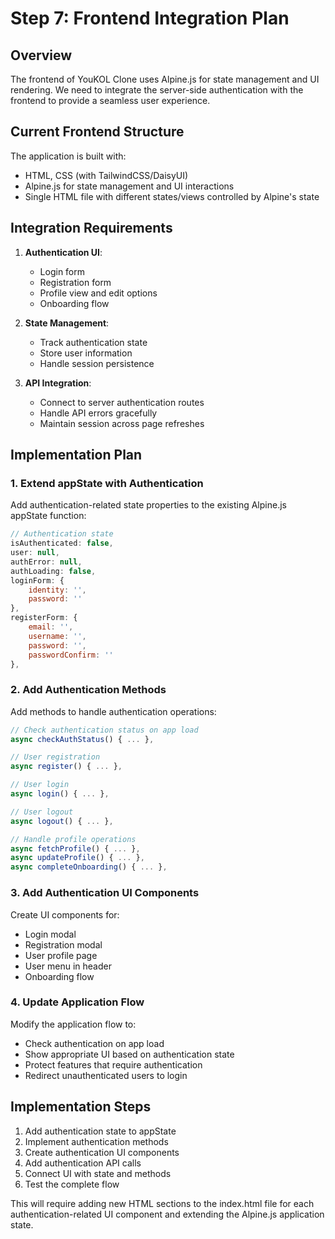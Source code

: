# Step 7: Frontend Integration Plan

## Overview

The frontend of YouKOL Clone uses Alpine.js for state management and UI rendering. We need to integrate the server-side authentication with the frontend to provide a seamless user experience.

## Current Frontend Structure

The application is built with:
- HTML, CSS (with TailwindCSS/DaisyUI)
- Alpine.js for state management and UI interactions
- Single HTML file with different states/views controlled by Alpine's state

## Integration Requirements

1. **Authentication UI**:
   - Login form
   - Registration form
   - Profile view and edit options
   - Onboarding flow

2. **State Management**:
   - Track authentication state
   - Store user information
   - Handle session persistence

3. **API Integration**:
   - Connect to server authentication routes
   - Handle API errors gracefully
   - Maintain session across page refreshes

## Implementation Plan

### 1. Extend appState with Authentication

Add authentication-related state properties to the existing Alpine.js appState function:

```javascript
// Authentication state
isAuthenticated: false,
user: null,
authError: null,
authLoading: false,
loginForm: {
    identity: '',
    password: ''
},
registerForm: {
    email: '',
    username: '',
    password: '',
    passwordConfirm: ''
},
```

### 2. Add Authentication Methods

Add methods to handle authentication operations:

```javascript
// Check authentication status on app load
async checkAuthStatus() { ... },

// User registration
async register() { ... },

// User login
async login() { ... },

// User logout
async logout() { ... },

// Handle profile operations
async fetchProfile() { ... },
async updateProfile() { ... },
async completeOnboarding() { ... },
```

### 3. Add Authentication UI Components

Create UI components for:
- Login modal
- Registration modal
- User profile page
- User menu in header
- Onboarding flow

### 4. Update Application Flow

Modify the application flow to:
- Check authentication on app load
- Show appropriate UI based on authentication state
- Protect features that require authentication
- Redirect unauthenticated users to login

## Implementation Steps

1. Add authentication state to appState
2. Implement authentication methods
3. Create authentication UI components
4. Add authentication API calls
5. Connect UI with state and methods
6. Test the complete flow

This will require adding new HTML sections to the index.html file for each authentication-related UI component and extending the Alpine.js application state. 